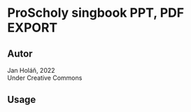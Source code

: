 ProScholy singbook PPT, PDF EXPORT
====

Autor
-----
Jan Holáň, 2022 <br>
Under Creative Commons

Usage
---

